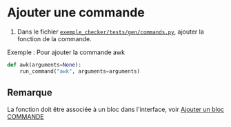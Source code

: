 # Ajouter une commande

1. Dans le fichier [`exemple_checker/tests/gen/commands.py`](https://github.com/UnixFilters/checker/blob/main/exemple_checker/tests/gen/commands.py), ajouter la fonction de la commande.

Exemple : Pour ajouter la commande awk

```python title="commands.py"
def awk(arguments=None):
    run_command("awk", arguments=arguments)
```

## Remarque

La fonction doit être associée à un bloc dans l'interface, voir [Ajouter un bloc COMMANDE](./add_command_block.md)
